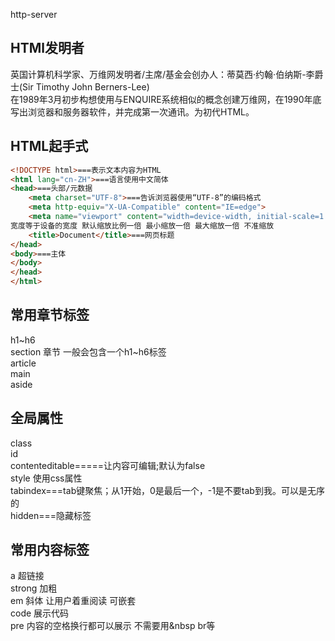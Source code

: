 http-server

## HTMl发明者
英国计算机科学家、万维网发明者/主席/基金会创办人：蒂莫西·约翰·伯纳斯-李爵士(Sir Timothy John Berners-Lee)<br>
在1989年3月初步构想使用与ENQUIRE系统相似的概念创建万维网，在1990年底写出浏览器和服务器软件，并完成第一次通讯。为初代HTML。
</head>

## HTML起手式
```HTML
<!DOCTYPE html>===表示文本内容为HTML
<html lang="cn-ZH">===语言使用中文简体
<head>===头部/元数据
    <meta charset="UTF-8">===告诉浏览器使用“UTF-8”的编码格式
    <meta http-equiv="X-UA-Compatible" content="IE=edge">
    <meta name="viewport" content="width=device-width, initial-scale=1.0, minimum-scale=1.0, maximum-scale=1.0, user-scalable=no">
宽度等于设备的宽度 默认缩放比例一倍 最小缩放一倍 最大缩放一倍 不准缩放
    <title>Document</title>===网页标题
</head>
<body>===主体
</body>
</head>
</html>
```

## 常用章节标签
h1~h6  
section 章节 一般会包含一个h1~h6标签  
article  
main  
aside  

## 全局属性
class  
id  
contenteditable=====让内容可编辑;默认为false  
style 使用css属性  
tabindex===tab键聚焦；从1开始，0是最后一个，-1是不要tab到我。可以是无序的  
hidden===隐藏标签    

## 常用内容标签
a 超链接  
strong 加粗  
em 斜体 让用户着重阅读 可嵌套  
code 展示代码  
pre 内容的空格换行都可以展示 不需要用&nbsp br等  